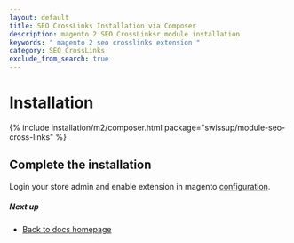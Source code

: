 ```yaml
---
layout: default
title: SEO CrossLinks Installation via Composer
description: magento 2 SEO CrossLinksr module installation
keywords: " magento 2 seo crosslinks extension "
category: SEO CrossLinks
exclude_from_search: true
---
```


# Installation

{% include installation/m2/composer.html package="swissup/module-seo-cross-links" %}

## Complete the installation

Login your store admin and enable extension in magento [configuration](/m2/extensions/seo-cross-links/configuration).

##### Next up

- [Back to docs homepage](/m2/extensions/seo-cross-links)
